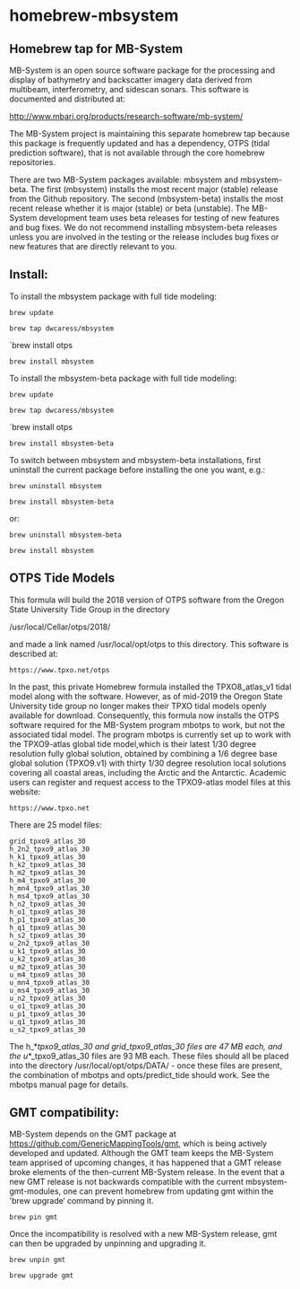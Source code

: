 # homebrew-mbsystem
## Homebrew tap for MB-System

MB-System is an open source software package for the processing and display of bathymetry and backscatter imagery data derived from multibeam, interferometry, and sidescan sonars. This software is documented and distributed at:

http://www.mbari.org/products/research-software/mb-system/

The MB-System project is maintaining this separate homebrew tap because this package is frequently updated and has a dependency, OTPS (tidal prediction software), that is not available through the core homebrew repositories. 

There are two MB-System packages available: mbsystem and mbsystem-beta. The first (mbsystem) installs the most recent major (stable) release from the Github repository. The second (mbsystem-beta) installs the most recent release whether it is major (stable) or beta (unstable). The MB-System development team uses beta releases for testing of new features and bug fixes. We do not recommend installing mbsystem-beta releases unless you are involved in the testing or the release includes bug fixes or new features that are directly relevant to you.

## Install:

To install the mbsystem package with full tide modeling:

`brew update`

`brew tap dwcaress/mbsystem`

`brew install otps

`brew install mbsystem`

To install the mbsystem-beta package with full tide modeling:

`brew update`

`brew tap dwcaress/mbsystem`

`brew install otps

`brew install mbsystem-beta`

To switch between mbsystem and mbsystem-beta installations, first uninstall the current package before installing the one you want, e.g.:

`brew uninstall mbsystem`

`brew install mbsystem-beta`

or:

`brew uninstall mbsystem-beta`

`brew install mbsystem`

## OTPS Tide Models
This formula will build the 2018 version of OTPS software from the Oregon
State University Tide Group in the directory 

  /usr/local/Cellar/otps/2018/
  
and made a link named /usr/local/opt/otps to this directory. This software
is described at:

    https://www.tpxo.net/otps
    
In the past, this private Homebrew formula installed the TPXO8_atlas_v1
tidal model along with the software. However, as of mid-2019 the Oregon 
State University tide group no longer makes their TPXO tidal models openly 
available for download. Consequently, this formula now installs  the OTPS 
software required for the MB-System program mbotps to work, but not the 
associated tidal model. The program mbotps is currently set up to work 
with the TPXO9-atlas global tide model,which is their latest 1/30 degree 
resolution fully global solution, obtained by combining  a 1/6 degree base 
global solution (TPXO9.v1) with thirty 1/30 degree resolution local solutions 
covering all coastal areas, including the Arctic and the Antarctic. 
Academic users can register and request access to the TPXO9-atlas model 
files at this website:

    https://www.tpxo.net

There are 25 model files:

    grid_tpxo9_atlas_30
    h_2n2_tpxo9_atlas_30
    h_k1_tpxo9_atlas_30
    h_k2_tpxo9_atlas_30
    h_m2_tpxo9_atlas_30
    h_m4_tpxo9_atlas_30
    h_mn4_tpxo9_atlas_30
    h_ms4_tpxo9_atlas_30
    h_n2_tpxo9_atlas_30
    h_o1_tpxo9_atlas_30
    h_p1_tpxo9_atlas_30
    h_q1_tpxo9_atlas_30
    h_s2_tpxo9_atlas_30
    u_2n2_tpxo9_atlas_30
    u_k1_tpxo9_atlas_30
    u_k2_tpxo9_atlas_30
    u_m2_tpxo9_atlas_30
    u_m4_tpxo9_atlas_30
    u_mn4_tpxo9_atlas_30
    u_ms4_tpxo9_atlas_30
    u_n2_tpxo9_atlas_30
    u_o1_tpxo9_atlas_30
    u_p1_tpxo9_atlas_30
    u_q1_tpxo9_atlas_30
    u_s2_tpxo9_atlas_30

The h_&ast;_tpxo9_atlas_30 and grid_tpxo9_atlas_30 files are 47 MB each, and 
the u_&ast;_tpxo9_atlas_30 files are 93 MB each. These files should all be 
placed into the directory /usr/local/opt/otps/DATA/ - once these files 
are present, the combination of mbotps and opts/predict_tide should work. 
See the mbotps manual page for details.

## GMT compatibility:

MB-System depends on the GMT package at https://github.com/GenericMappingTools/gmt, which is being actively developed and updated. Although the GMT team keeps the MB-System team apprised of upcoming changes, it has happened that a GMT release broke elements of the then-current MB-System release. In the event that a new GMT release is not backwards compatible with the current mbsystem-gmt-modules, one can prevent homebrew from updating gmt within the 'brew upgrade‘ command by pinning it.

`brew pin gmt`

Once the incompatibility is resolved with a new MB-System release, gmt can then be upgraded by unpinning and upgrading it.

`brew unpin gmt`

`brew upgrade gmt`

